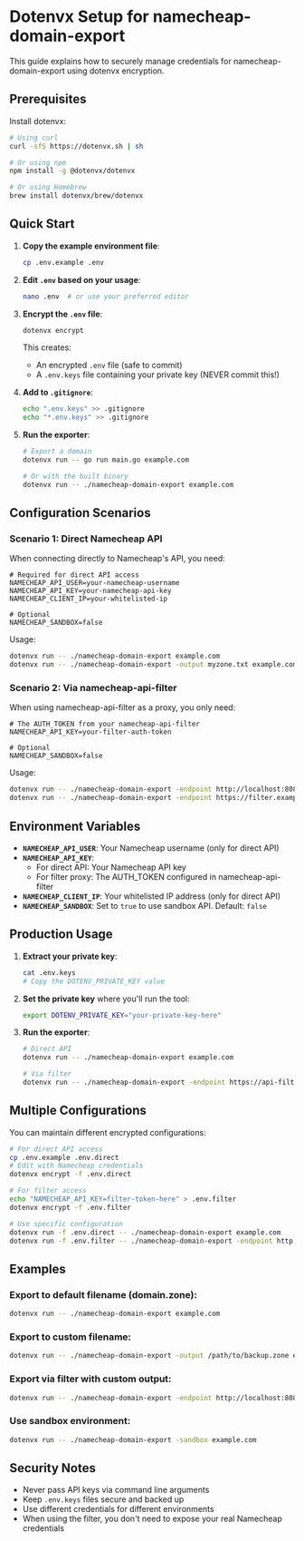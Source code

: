 # Dotenvx Setup for namecheap-domain-export

This guide explains how to securely manage credentials for namecheap-domain-export using dotenvx encryption.

## Prerequisites

Install dotenvx:
```bash
# Using curl
curl -sfS https://dotenvx.sh | sh

# Or using npm
npm install -g @dotenvx/dotenvx

# Or using Homebrew
brew install dotenvx/brew/dotenvx
```

## Quick Start

1. **Copy the example environment file**:
   ```bash
   cp .env.example .env
   ```

2. **Edit `.env` based on your usage**:
   ```bash
   nano .env  # or use your preferred editor
   ```

3. **Encrypt the `.env` file**:
   ```bash
   dotenvx encrypt
   ```
   
   This creates:
   - An encrypted `.env` file (safe to commit)
   - A `.env.keys` file containing your private key (NEVER commit this!)

4. **Add to `.gitignore`**:
   ```bash
   echo ".env.keys" >> .gitignore
   echo "*.env.keys" >> .gitignore
   ```

5. **Run the exporter**:
   ```bash
   # Export a domain
   dotenvx run -- go run main.go example.com
   
   # Or with the built binary
   dotenvx run -- ./namecheap-domain-export example.com
   ```

## Configuration Scenarios

### Scenario 1: Direct Namecheap API

When connecting directly to Namecheap's API, you need:

```env
# Required for direct API access
NAMECHEAP_API_USER=your-namecheap-username
NAMECHEAP_API_KEY=your-namecheap-api-key
NAMECHEAP_CLIENT_IP=your-whitelisted-ip

# Optional
NAMECHEAP_SANDBOX=false
```

Usage:
```bash
dotenvx run -- ./namecheap-domain-export example.com
dotenvx run -- ./namecheap-domain-export -output myzone.txt example.com
```

### Scenario 2: Via namecheap-api-filter

When using namecheap-api-filter as a proxy, you only need:

```env
# The AUTH_TOKEN from your namecheap-api-filter
NAMECHEAP_API_KEY=your-filter-auth-token

# Optional
NAMECHEAP_SANDBOX=false
```

Usage:
```bash
dotenvx run -- ./namecheap-domain-export -endpoint http://localhost:8080 example.com
dotenvx run -- ./namecheap-domain-export -endpoint https://filter.example.com example.com
```

## Environment Variables

- **`NAMECHEAP_API_USER`**: Your Namecheap username (only for direct API)
- **`NAMECHEAP_API_KEY`**: 
  - For direct API: Your Namecheap API key
  - For filter proxy: The AUTH_TOKEN configured in namecheap-api-filter
- **`NAMECHEAP_CLIENT_IP`**: Your whitelisted IP address (only for direct API)
- **`NAMECHEAP_SANDBOX`**: Set to `true` to use sandbox API. Default: `false`

## Production Usage

1. **Extract your private key**:
   ```bash
   cat .env.keys
   # Copy the DOTENV_PRIVATE_KEY value
   ```

2. **Set the private key** where you'll run the tool:
   ```bash
   export DOTENV_PRIVATE_KEY="your-private-key-here"
   ```

3. **Run the exporter**:
   ```bash
   # Direct API
   dotenvx run -- ./namecheap-domain-export example.com
   
   # Via filter
   dotenvx run -- ./namecheap-domain-export -endpoint https://api-filter.example.com example.com
   ```

## Multiple Configurations

You can maintain different encrypted configurations:

```bash
# For direct API access
cp .env.example .env.direct
# Edit with Namecheap credentials
dotenvx encrypt -f .env.direct

# For filter access
echo "NAMECHEAP_API_KEY=filter-token-here" > .env.filter
dotenvx encrypt -f .env.filter

# Use specific configuration
dotenvx run -f .env.direct -- ./namecheap-domain-export example.com
dotenvx run -f .env.filter -- ./namecheap-domain-export -endpoint http://localhost:8080 example.com
```

## Examples

### Export to default filename (domain.zone):
```bash
dotenvx run -- ./namecheap-domain-export example.com
```

### Export to custom filename:
```bash
dotenvx run -- ./namecheap-domain-export -output /path/to/backup.zone example.com
```

### Export via filter with custom output:
```bash
dotenvx run -- ./namecheap-domain-export -endpoint http://localhost:8080 -output example-backup.zone example.com
```

### Use sandbox environment:
```bash
dotenvx run -- ./namecheap-domain-export -sandbox example.com
```

## Security Notes

- Never pass API keys via command line arguments
- Keep `.env.keys` files secure and backed up
- Use different credentials for different environments
- When using the filter, you don't need to expose your real Namecheap credentials
